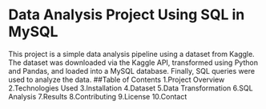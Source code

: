 # Data Analysis Project Using SQL in MySQL
This project is a simple data analysis pipeline using a dataset from Kaggle. The dataset was downloaded via the Kaggle API, transformed using Python and Pandas, and loaded into a MySQL database. Finally, SQL queries were used to analyze the data.
##Table of Contents
1.Project Overview
2.Technologies Used
3.Installation
4.Dataset
5.Data Transformation
6.SQL Analysis
7.Results
8.Contributing
9.License
10.Contact
